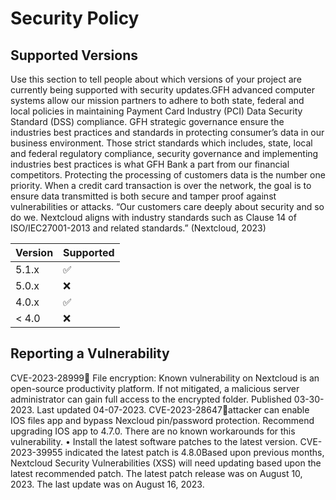 # Security Policy


## Supported Versions

Use this section to tell people about which versions of your project are
currently being supported with security updates.GFH advanced computer systems allow our mission partners to adhere to both state, federal and local policies in maintaining Payment Card Industry (PCI) Data Security Standard (DSS) compliance. 
GFH strategic governance ensure the industries best practices and standards in protecting consumer’s data in our business environment. Those strict standards which includes, state, local and federal regulatory compliance, security governance and implementing industries best practices is what GFH Bank a part from our financial competitors. 
Protecting the processing of customers data is the number one priority. When a credit card transaction is over the network, the goal is to ensure data transmitted is both secure and tamper proof against vulnerabilities or attacks.
“Our customers care deeply about security and so do we. Nextcloud aligns with industry standards such as Clause 14 of ISO/IEC27001-2013 and related standards.” (Nextcloud, 2023)


| Version | Supported          |
| ------- | ------------------ |
| 5.1.x   | :white_check_mark: |
| 5.0.x   | :x:                |
| 4.0.x   | :white_check_mark: |
| < 4.0   | :x:                |

## Reporting a Vulnerability
CVE-2023-28999 File encryption: Known vulnerability on Nextcloud is an open-source productivity platform. If not mitigated, a malicious server administrator can gain full access to the encrypted folder. Published 03-30-2023. Last updated 04-07-2023.
CVE-2023-28647attacker can enable IOS files app and bypass Nexcloud pin/password protection. Recommend upgrading IOS app to 4.7.0. There are no known workarounds for this vulnerability.
•	Install the latest software patches to the latest version.  CVE-2023-39955 indicated the latest patch is 4.8.0Based upon previous months, Nextcloud Security Vulnerabilities (XSS) will need updating based upon the latest recommended patch. The latest patch release was on August 10, 2023. The last update was on August 16, 2023.

